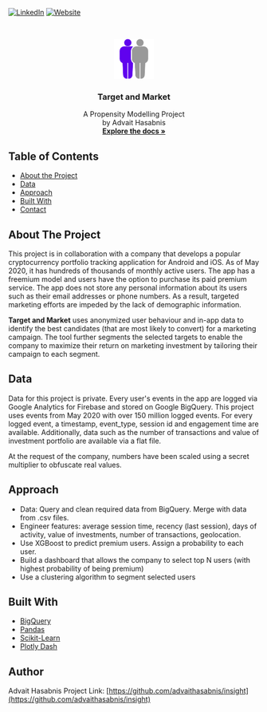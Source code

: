 [![LinkedIn][linkedin-shield]](https://www.linkedin.com/in/advaithasabnis/)
[![Website][website-shield]](https://advait.herokuapp.com/)

<br />
<p align="center">
  <a href="https://github.com/advaithasabnis/insight">
    <img src="images/logo.png" alt="Logo" width="80" height="80">
  </a>
  <h3 align="center">Target and Market</h3>

  <p align="center">
    A Propensity Modelling Project
    <br />
    by Advait Hasabnis
    <br />
    <a href="https://github.com/advaithasabnis/insight"><strong>Explore the docs »</strong></a>
</p>



<!-- TABLE OF CONTENTS -->
## Table of Contents

* [About the Project](#about-the-project)
* [Data](#data)
* [Approach](#approach)
* [Built With](#built-with)
* [Contact](#contact)

<!-- CONTENTS -->
## About The Project

This project is in collaboration with a company that develops a popular cryptocurrency portfolio tracking application for Android and iOS. As of May 2020, it has hundreds of thousands of monthly active users. The app has a freemium model and users have the option to purchase its paid premium service. The app does not store any personal information about its users such as their email addresses or phone numbers. As a result, targeted marketing efforts are impeded by the lack of demographic information.

<b>Target and Market</b> uses anonymized user behaviour and in-app data to identify the best candidates (that are most likely to convert) for a marketing campaign. The tool further segments the selected targets to enable the company to maximize their return on marketing investment by tailoring their campaign to each segment.

<!-- DATA -->
## Data
Data for this project is private. Every user's events in the app are logged via Google Analytics for Firebase and stored on Google BigQuery. This project uses events from May 2020 with over 150 million logged events. For every logged event, a timestamp, event_type, session id and engagement time are available. Additionally, data such as the number of transactions and value of investment portfolio are available via a flat file.

At the request of the company, numbers have been scaled using a secret multiplier to obfuscate real values.

<!-- APPROACH -->
## Approach
<ul>
<li>Data: Query and clean required data from BigQuery. Merge with data from .csv files.</li>
<li>Engineer features: average session time, recency (last session), days of activity, value of investments, number of transactions, geolocation.</li>
<li>Use XGBoost to predict premium users. Assign a probability to each user.</li>
<li>Build a dashboard that allows the company to select top N users (with highest probability of being premium)</li>
<li>Use a clustering algorithm to segment selected users</li>
</ul>

<!-- TOOLS AND FRAMEWORKS -->
## Built With
* [BigQuery](https://cloud.google.com/bigquery/)
* [Pandas](https://pandas.pydata.org/)
* [Scikit-Learn](https://scikit-learn.org/stable/index.html)
* [Plotly Dash](https://plotly.com/dash/)

<!-- CONTACT -->
## Author
Advait Hasabnis
Project Link: [https://github.com/advaithasabnis/insight](https://github.com/advaithasabnis/insight)

<!-- MARKDOWN LINKS & IMAGES -->
[linkedin-shield]: https://img.shields.io/badge/-LinkedIn-black.svg?style=flat&logo=linkedin&colorB=2867B2
[website-shield]: https://img.shields.io/badge/-Website-blueviolet?style=flat